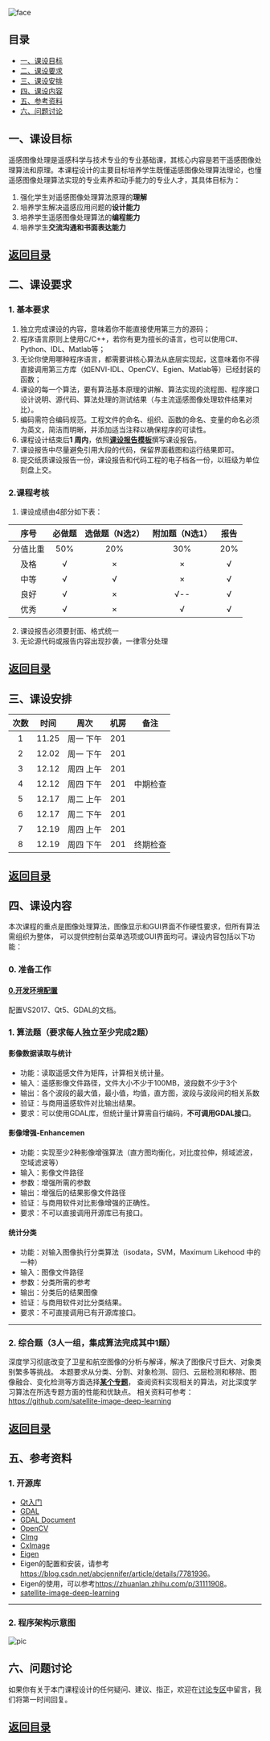 ![face](./pictures/face.png)

## 目录
- [一、课设目标](#一课设目标) 
- [二、课设要求](#二课设要求)
- [三、课设安排](#三课设安排)
- [四、课设内容](#四课设内容)
- [五、参考资料](#五参考资料)
- [六、问题讨论](#六问题讨论)

## 一、课设目标
遥感图像处理是遥感科学与技术专业的专业基础课，其核心内容是若干遥感图像处理算法和原理。本课程设计的主要目标培养学生既懂遥感图像处理算法理论，也懂遥感图像处理算法实现的专业素养和动手能力的专业人才，其具体目标为：
1. 强化学生对遥感图像处理算法原理的**理解**
2. 培养学生解决遥感应用问题的**设计能力**
3. 培养学生遥感图像处理算法的**编程能力**
4. 培养学生**交流沟通和书面表达能力**

[**返回目录**](#目录)
---

## 二、课设要求
### 1. 基本要求
1. 独立完成课设的内容，意味着你不能直接使用第三方的源码；
2. 程序语言原则上使用C/C++，若你有更为擅长的语言，也可以使用C#、Python、IDL、Matlab等；
3. 无论你使用哪种程序语言，都需要讲核心算法从底层实现起，这意味着你不得直接调用第三方库（如ENVI-IDL、OpenCV、Egien、Matlab等）已经封装的函数；
4. 课设的每一个算法，要有算法基本原理的讲解、算法实现的流程图、程序接口设计说明、源代码、算法处理的测试结果（与主流遥感图像处理软件结果对比）。
5. 编码需符合编码规范。工程文件的命名、组织、函数的命名、变量的命名必须为英文，简洁而明晰，并添加适当注释以确保程序的可读性。
6. 课程设计结束后**1 周内**，依照[**课设报告模板**](./contents/%E8%AF%BE%E8%AE%BE%E6%8A%A5%E5%91%8A.docx)撰写课设报告。
7. 课设报告中尽量避免引用大段的代码，保留界面截图和运行结果即可。
8. 提交纸质课设报告一份，课设报告和代码工程的电子档各一份，以班级为单位刻盘上交。

### 2.课程考核
1. 课设成绩由4部分如下表：

|序号|必做题|选做题（N选2）|附加题（N选1）|报告|
|:-:|:-:|:-:|:-:|:-:|
|分值比重|50%|20%|30%|20%|
|及格|√|×|×|√|
|中等|√|√|×|√|
|良好|√|×|√--|√|
|优秀|√|×|√|√|

2. 课设报告必须要封面、格式统一
3. 无论源代码或报告内容出现抄袭，一律零分处理

[**返回目录**](#目录)
---

## 三、课设安排
|次数|时间|周次|机房|备注|
|:---:|:---:|:---:|:---:|---|
|1|11.25|周一 下午|201||
|2|12.02|周一 下午|201||
|3|12.12|周四 上午|201||
|4|12.12|周四 下午|201|中期检查|
|5|12.17|周二 上午|201||
|6|12.17|周二 下午|201||
|7|12.19|周四 上午|201||
|8|12.19|周四 下午|201|终期检查|

[**返回目录**](#目录)
---

## 四、课设内容
本次课程的重点是图像处理算法，图像显示和GUI界面不作硬性要求，但所有算法需组织为整体，
可以提供控制台菜单选项或GUI界面均可。课设内容包括以下功能：

### 0. 准备工作
#### [0.开发环境配置](contents/D0_EnvSetup.md)
配置VS2017、Qt5、GDAL的文档。

### 1. 算法题（要求每人独立至少完成2题）

#### 影像数据读取与统计
- 功能：读取遥感文件为矩阵，计算相关统计量。
- 输入：遥感影像文件路径，文件大小不少于100MB，波段数不少于3个
- 输出：各个波段的最大值，最小值，均值，直方图，波段与波段间的相关系数
- 验证：与商用遥感软件对比输出结果。
- 要求：可以使用GDAL库，但统计量计算需自行编码，**不可调用GDAL接口**。

#### 影像增强-Enhancemen
- 功能：实现至少2种影像增强算法（直方图均衡化，对比度拉伸，频域滤波，空域滤波等）
- 输入：影像文件路径
- 参数：增强所需的参数
- 输出：增强后的结果影像文件路径
- 验证：与商用软件对比影像增强的正确性。
- 要求：不可以直接调用开源库已有接口。

#### 统计分类
- 功能：对输入图像执行分类算法（isodata，SVM，Maximum Likehood 中的一种）
- 输入：图像文件路径
- 参数：分类所需的参考
- 输出：分类后的结果图像
- 验证：与商用软件对比分类结果。
- 要求：不可直接调用已有开源库接口。

---

### 2. 综合题（3人一组，集成算法完成其中1题）
深度学习彻底改变了卫星和航空图像的分析与解译，解决了图像尺寸巨大、对象类别繁多等挑战。 
本题要求从分类、分割、对象检测、回归、云层检测和移除、图像融合、变化检测等方面选择[**某个专题**](./Exercises.md)，
查阅资料实现相关的算法，对比深度学习算法在所选专题方面的性能和优缺点。
相关资料可参考：<https://github.com/satellite-image-deep-learning>

[**返回目录**](#目录)
---

## 五、参考资料
### 1. 开源库
- [Qt入门](https://blog.csdn.net/Louis_815/article/details/54286544)
- [GDAL](http://www.gdal.org)
- [GDAL Document](https://gdal.org/gdal.pdf)
- [OpenCV](www.opencv.org)
- [CImg](www.cimg.eu)
- [CxImage](https://www.codeproject.com/Articles/1300/CxImage)
- [Eigen](<http://eigen.tuxfamily.org/index.php?title=Main_Page>)
- Eigen的配置和安装，请参考<https://blog.csdn.net/abcjennifer/article/details/7781936>。
- Eigen的使用，可以参考<https://zhuanlan.zhihu.com/p/31111908>。
- [satellite-image-deep-learning](https://github.com/satellite-image-deep-learning)

---

### 2. 程序架构示意图
![pic](./pictures/workflow.png)

## 六、问题讨论
如果你有关于本门课程设计的任何疑问、建议、指正，欢迎在[讨论专区](https://github.com/Wanghp119/RSIP/issues)中留言，我们将第一时间回复。

[**返回目录**](#目录)
---
